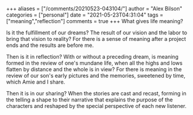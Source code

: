 +++
aliases = ["/comments/20210523-043104/"]
author = "Alex Bilson"
categories = ["personal"]
date = "2021-05-23T04:31:04"
tags = ["meaning","reflection"]
comments = true
+++
What gives life meaning?

Is it the fulfillment of our dreams? The result of our vision and the labor to bring that vision to reality? For there is a sense of meaning after a project ends and the results are before me.

Then is it in reflection? With or without a preceding dream, is meaning formed in the review of one's mundane life, when all the highs and lows flatten by distance and the whole is in view? For there is meaning in the review of our son's early pictures and the memories, sweetened by time, which Amie and I share.

Then it is in our sharing? When the stories are cast and recast, forming in the telling a shape to their narrative that explains the purpose of the characters and reshaped by the special perspective of each new listener.

